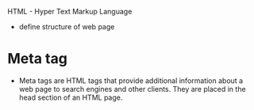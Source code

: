 HTML - Hyper Text Markup Language
- define structure of web page
# Meta tag
- Meta tags are HTML tags that provide additional information about a web page to search engines and other clients. They are placed in the head section of an HTML page. 
